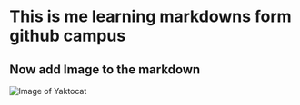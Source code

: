 # This is me learning markdowns form github campus

## Now add Image to the markdown

![Image of Yaktocat](https://octodex.github.com/images/yaktocat.png)
